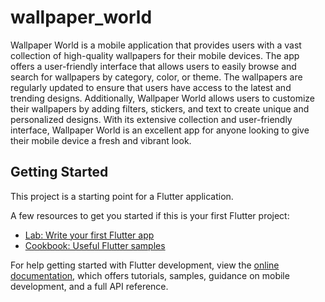 # wallpaper_world

Wallpaper World is a mobile application that provides users with a vast collection of high-quality wallpapers for their mobile devices. The app offers a user-friendly interface that allows users to easily browse and search for wallpapers by category, color, or theme. The wallpapers are regularly updated to ensure that users have access to the latest and trending designs. Additionally, Wallpaper World allows users to customize their wallpapers by adding filters, stickers, and text to create unique and personalized designs. With its extensive collection and user-friendly interface, Wallpaper World is an excellent app for anyone looking to give their mobile device a fresh and vibrant look.

## Getting Started

This project is a starting point for a Flutter application.

A few resources to get you started if this is your first Flutter project:

- [Lab: Write your first Flutter app](https://docs.flutter.dev/get-started/codelab)
- [Cookbook: Useful Flutter samples](https://docs.flutter.dev/cookbook)

For help getting started with Flutter development, view the
[online documentation](https://docs.flutter.dev/), which offers tutorials,
samples, guidance on mobile development, and a full API reference.
